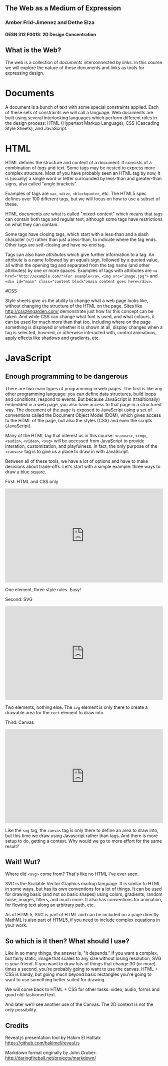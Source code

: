 ## The Web as a Medium of Expression

### Amber Frid-Jimenez and Dethe Elza

#### DESN 312 F001S: 2D Design Concentration



## What is the Web?

The web is a collection of *documents* interconnected by *links*. In this course we will explore the nature of these documents and links as tools for expressing design.



# Documents


A document is a bunch of text with some special constraints applied. Each of these sets of constraints we will call a language. Web documents are built using several interlocking languages which perform different roles in the design process: HTML (Hypertext Markup Language), CSS (Cascading Style Sheets), and JavaScript.



# HTML


HTML defines the structure and content of a document. It consists of a combination of *tags* and text. Some tags may be nested to express more complex structure. Most of you have probably seen an HTML tag by now, it is (usually) a single word or letter surrounded by less-than and greater-than signs, also called "angle brackets".

Examples of tags are `<a>`, `<div>`, `<blockquote>`, etc. The HTML5 spec defines over 100 different tags, but we will focus on how to use a subset of these.


HTML documents are what is called "mixed-content" which means that tags can contain both tags and regular text, although some tags have restrictions on what they can contain.

Some tags have closing tags, which start with a less-than and a slash character (`</`) rather than just a less-than, to indicate where the tag ends. Other tags are self-closing and have no-end tag.


Tags can also have *attributes* which give further information to a tag. An attribute is a name followed by an equals sign, followed by a quoted value, all within the opening tag and separated from the tag name (and other attributes) by one or more spaces. Examples of tags with attributes are `<a href="http://example.com/">For example</a>`, `<img src="image.jpg">` and `<div id="main" class="content block">main content goes here</div>`.



#CSS


Style sheets give us the ability to change what a web page looks like, without changing the structure of the HTML on the page. Sites like http://csszengarden.com/ demonstrate just how far this concept can be taken. And while CSS can change what font is used, and what colours, it can be used for much more than that too, including where on the page something is displayed or whether it is shown at all, display changes when a tag is selected, hovered, or otherwise interacted with, control animations, apply effects like shadows and gradients, etc.



# JavaScript

## Enough programming to be dangerous


There are two main types of programming in web pages. The first is like any other programming language: you can define data structures, build loops and conditions, respond to events. But because JavaScript is (traditionally) embedded in a web page, you also have access to that page in a structured way. The document of the page is exposed to JavaScript using a set of conventions called the Document Object Model (DOM), which gives access to the HTML of the page, but also the styles (CSS) and even the scripts (JavaScript).


Many of the HTML tag that interest us in this course: `<canvas>`, `<img>`, `<audio>`, `<video>`, `<svg>` will be accessed from JavaScript to provide interation, customization, and playfulness. In fact, the only purpose of the `<canvas>` tag is to give us a place to draw in with JavaScript.


Between all of these tools, we have a lot of options and have to make decisions about trade-offs. Let's start with a simple example: three ways to draw a blue square.


First: HTML and CSS only

<iframe width="100%" height="300" src="http://jsfiddle.net/dethe/2jZgb/embedded/result,html,css" allowfullscreen="allowfullscreen" frameborder="0"></iframe>

One element, three style rules. Easy!


Second: SVG

<iframe width="100%" height="300" src="http://jsfiddle.net/dethe/5TZcn/1/embedded/result,html" allowfullscreen="allowfullscreen" frameborder="0"></iframe>

Two elements, nothing else. The `svg` element is only there to create a drawable area for the `rect` element to draw into.


Third: Canvas

<iframe width="100%" height="300" src="http://jsfiddle.net/dethe/JvVrs/embedded/result,html,js" allowfullscreen="allowfullscreen" frameborder="0"></iframe>

Like the `svg` tag, the `canvas` tag is only there to define an area to draw into, but this time we draw using Javascript rather than tags. And there is more setup to do, getting a context. Why would we go to more effort for the same result?



## Wait! Wut?


Where did `<svg>` come from? That's like no HTML I've ever seen.


SVG is the Scalable Vector Graphics markup language. It is similar to HTML in some ways, but has its own conventions for a lot of things. It can be used for drawing basic (and not so basic shapes) using colors, gradients, random noise, images, filters, and much more. It also has conventions for animation, for flowing text along an arbitrary path, etc.


As of HTML5, SVG *is* part of HTML and can be included on a page directly. MathML is also part of HTML5, if you need to include complex equations in your work.



## So which is it then? What should I use?


Like in so many things, the answer is, "it depends." If you want a complex, but fairly static, image that scales to any size without losing resolution, SVG is your friend. If you want to draw lots of things that change 30 (or more) times a second, you're probably going to want to use the canvas. HTML + CSS is handy, but going much beyond basic rectangles you're going to want to use something better suited for drawing.


We will come back to HTML + CSS for other tasks: video, audio, forms and good old-fashioned text.

And later we'll see another use of the Canvas. The 2D context is not the only possibility.



## Credits

Reveal.js presentation tool by Hakim El Hattab: https://github.com/hakimel/reveal.js

Markdown format originally by John Gruber: http://daringfireball.net/projects/markdown/


